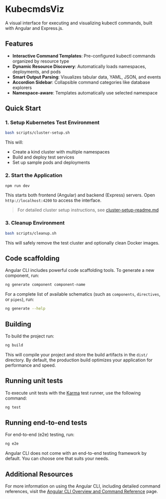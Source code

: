 # KubecmdsViz

A visual interface for executing and visualizing kubectl commands, built with Angular and Express.js.

## Features

- **Interactive Command Templates**: Pre-configured kubectl commands organized by resource type
- **Dynamic Resource Discovery**: Automatically loads namespaces, deployments, and pods
- **Smart Output Parsing**: Visualizes tabular data, YAML, JSON, and events
- **Accordion Sidebar**: Collapsible command categories like database explorers
- **Namespace-aware**: Templates automatically use selected namespace

## Quick Start

### 1. Setup Kubernetes Test Environment

```bash
bash scripts/cluster-setup.sh
```

This will:
- Create a kind cluster with multiple namespaces
- Build and deploy test services
- Set up sample pods and deployments

### 2. Start the Application

```bash
npm run dev
```

This starts both frontend (Angular) and backend (Express) servers. Open `http://localhost:4200` to access the interface.

> For detailed cluster setup instructions, see [cluster-setup-readme.md](./cluster-setup-readme.md)

### 3. Cleanup Environment

```bash
bash scripts/cleanup.sh
```

This will safely remove the test cluster and optionally clean Docker images.

## Code scaffolding

Angular CLI includes powerful code scaffolding tools. To generate a new component, run:

```bash
ng generate component component-name
```

For a complete list of available schematics (such as `components`, `directives`, or `pipes`), run:

```bash
ng generate --help
```

## Building

To build the project run:

```bash
ng build
```

This will compile your project and store the build artifacts in the `dist/` directory. By default, the production build optimizes your application for performance and speed.

## Running unit tests

To execute unit tests with the [Karma](https://karma-runner.github.io) test runner, use the following command:

```bash
ng test
```

## Running end-to-end tests

For end-to-end (e2e) testing, run:

```bash
ng e2e
```

Angular CLI does not come with an end-to-end testing framework by default. You can choose one that suits your needs.

## Additional Resources

For more information on using the Angular CLI, including detailed command references, visit the [Angular CLI Overview and Command Reference](https://angular.dev/tools/cli) page.
